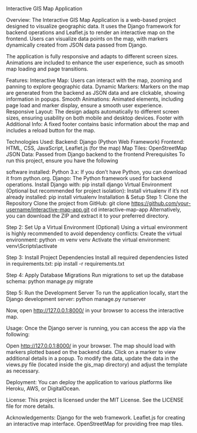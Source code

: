 Interactive GIS Map Application

Overview:
The Interactive GIS Map Application is a web-based project designed to visualize geographic data. It uses the Django framework for backend operations and Leaflet.js to render an interactive map on the frontend. Users can visualize data points on the map, with markers dynamically created from JSON data passed from Django.

The application is fully responsive and adapts to different screen sizes. Animations are included to enhance the user experience, such as smooth map loading and page transitions.

Features:
Interactive Map: Users can interact with the map, zooming and panning to explore geographic data.
Dynamic Markers: Markers on the map are generated from the backend as JSON data and are clickable, showing information in popups.
Smooth Animations: Animated elements, including page load and marker display, ensure a smooth user experience.
Responsive Layout: The design adapts automatically to different screen sizes, ensuring usability on both mobile and desktop devices.
Footer with Additional Info: A fixed footer contains basic information about the map and includes a reload button for the map.

Technologies Used:
Backend: Django (Python Web Framework)
Frontend: HTML, CSS, JavaScript, Leaflet.js (for the map)
Map Tiles: OpenStreetMap
JSON Data: Passed from Django backend to the frontend
Prerequisites
To run this project, ensure you have the following

software installed:
Python 3.x: If you don’t have Python, you can download it from python.org.
Django: The Python framework used for backend operations.
Install Django with:
    pip install django
Virtual Environment (Optional but recommended for project isolation):
Install virtualenv if it’s not already installed:
    pip install virtualenv
Installation & Setup
Step 1: Clone the Repository
Clone the project from GitHub:
    git clone https://github.com/your-username/interactive-map-app.git
    cd interactive-map-app
Alternatively, you can download the ZIP and extract it to your preferred directory.

Step 2: Set Up a Virtual Environment (Optional)
Using a virtual environment is highly recommended to avoid dependency conflicts:
Create the virtual environment:
    python -m venv venv
Activate the virtual environment:
    venv\Scripts\activate

Step 3: Install Project Dependencies
Install all required dependencies listed in requirements.txt:
    pip install -r requirements.txt

Step 4: Apply Database Migrations
Run migrations to set up the database schema:
    python manage.py migrate

Step 5: Run the Development Server
To run the application locally, start the Django development server:
    python manage.py runserver

Now, open http://127.0.0.1:8000/ in your browser to access the interactive map.

Usage:
Once the Django server is running, you can access the app via the following:

Open http://127.0.0.1:8000/ in your browser.
The map should load with markers plotted based on the backend data.
Click on a marker to view additional details in a popup.
To modify the data, update the data in the views.py file (located inside the gis_map directory) and adjust the template as necessary.

Deployment:
You can deploy the application to various platforms like Heroku, AWS, or DigitalOcean.

License:
This project is licensed under the MIT License. See the LICENSE file for more details.

Acknowledgements:
Django for the web framework.
Leaflet.js for creating an interactive map interface.
OpenStreetMap for providing free map tiles.



